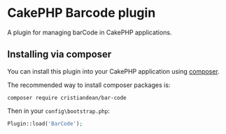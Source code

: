 # CakePHP Barcode plugin

A plugin for managing barCode in CakePHP applications.

## Installing via composer

You can install this plugin into your CakePHP application using [composer](http://getcomposer.org).

The recommended way to install composer packages is:

```
composer require cristiandean/bar-code
```

Then in your `config\bootstrap.php`:
```php
Plugin::load('BarCode');
```
